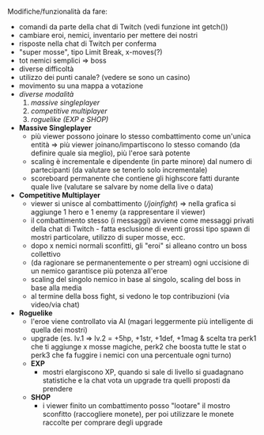 Modifiche/funzionalità da fare:
- comandi da parte della chat di Twitch (vedi funzione int getch())
- cambiare eroi, nemici, inventario per mettere dei nostri
- risposte nella chat di Twitch per conferma
- "super mosse", tipo Limit Break, x-moves(?)
- tot nemici semplici => boss
- diverse difficoltà
- utilizzo dei punti canale? (vedere se sono un casino)
- movimento su una mappa a votazione
- *diverse modalità*
	1) *massive singleplayer*
	2) *competitive multiplayer*
    3) *roguelike (EXP e SHOP)*
- **Massive Singleplayer**
    - più viewer possono joinare lo stesso combattimento come un'unica entità => più viewer joinano/impartiscono lo stesso comando (da definire quale sia meglio), più l'eroe sarà potente
    - scaling è incrementale e dipendente (in parte minore) dal numero di partecipanti (da valutare se tenerlo solo incrementale)
    - scoreboard permanente che contiene gli highscore fatti durante quale live (valutare se salvare by nome della live o data)
- **Competitive Multiplayer**
    - viewer si unisce al combattimento (*/joinfight*) => nella grafica si aggiunge 1 hero e 1 enemy (a rappresentare il viewer)
    - il combattimento stesso (i messaggi) avviene come messaggi privati della chat di Twitch - fatta esclusione di eventi grossi tipo spawn di mostri particolare, utilizzo di super mosse, ecc.
    - dopo x nemici normali sconfitti, gli "eroi" si alleano contro un boss collettivo
    - (da ragionare se permanentemente o per stream) ogni uccisione di un nemico garantisce più potenza all'eroe
    - scaling del singolo nemico in base al singolo, scaling del boss in base alla media
    - al termine della boss fight, si vedono le top contribuzioni (via video/via chat)
- **Roguelike**
    - l'eroe viene controllato via AI (magari leggermente più intelligente di quella dei mostri)
    - upgrade (es. lv.1 => lv.2 = +5hp, +1str, +1def, +1mag & scelta tra perk1 che ti aggiunge x mosse magiche, perk2 che boosta tutte le stat o perk3 che fa fuggire i nemici con una percentuale ogni turno)
    - **EXP**
        - mostri elargiscono XP, quando si sale di livello si guadagnano statistiche e la chat vota un upgrade tra quelli proposti da prendere 
    - **SHOP**
        - i viewer finito un combattimento posso "lootare" il mostro sconfitto (raccogliere monete), per poi utilizzare le monete raccolte per comprare degli upgrade